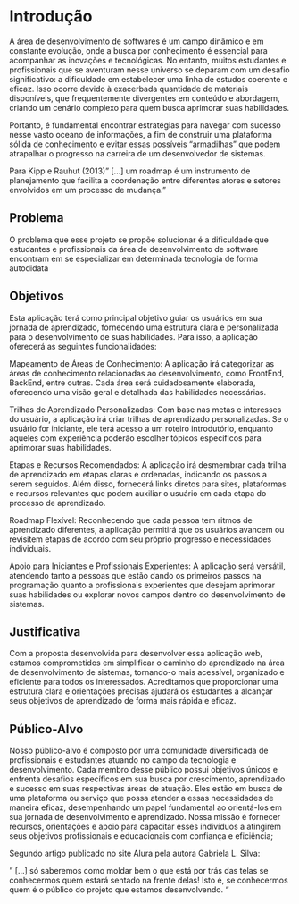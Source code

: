 # Introdução

A área de desenvolvimento de softwares é um campo dinâmico e em constante evolução, onde a busca por conhecimento é essencial para acompanhar as inovações e tecnológicas. No entanto, muitos estudantes e profissionais que se aventuram nesse universo se deparam com um desafio significativo: a dificuldade em estabelecer uma linha de estudos coerente e eficaz. Isso ocorre devido à exacerbada quantidade de materiais disponíveis, que frequentemente divergentes em conteúdo e abordagem, criando um cenário complexo para quem busca aprimorar suas habilidades.

Portanto, é fundamental encontrar estratégias para navegar com sucesso nesse vasto oceano de informações, a fim de construir uma plataforma sólida de conhecimento e evitar essas possíveis “armadilhas” que podem atrapalhar o progresso na carreira de um desenvolvedor de sistemas.

Para Kipp e Rauhut (2013)” [...] um roadmap é um instrumento de planejamento que facilita a coordenação entre diferentes atores e setores envolvidos em um processo de mudança.”
	
## Problema
O problema que esse projeto se propõe solucionar é a dificuldade que estudantes e profissionais da área de desenvolvimento de software encontram em se especializar em determinada tecnologia de forma autodidata

## Objetivos

Esta aplicação terá como principal objetivo guiar os usuários em sua jornada de aprendizado, fornecendo uma estrutura clara e personalizada para o desenvolvimento de suas habilidades. Para isso, a aplicação oferecerá as seguintes funcionalidades:

Mapeamento de Áreas de Conhecimento: A aplicação irá categorizar as áreas de conhecimento relacionadas ao desenvolvimento, como FrontEnd, BackEnd, entre outras. Cada área será cuidadosamente elaborada, oferecendo uma visão geral e detalhada das habilidades necessárias.

Trilhas de Aprendizado Personalizadas: Com base nas metas e interesses do usuário, a aplicação irá criar trilhas de aprendizado personalizadas. Se o usuário for iniciante, ele terá acesso a um roteiro introdutório, enquanto aqueles com experiência poderão escolher tópicos específicos para aprimorar suas habilidades.

Etapas e Recursos Recomendados: A aplicação irá desmembrar cada trilha de aprendizado em etapas claras e ordenadas, indicando os passos a serem seguidos. Além disso, fornecerá links diretos para sites, plataformas e recursos relevantes que podem auxiliar o usuário em cada etapa do processo de aprendizado.

Roadmap Flexível: Reconhecendo que cada pessoa tem ritmos de aprendizado diferentes, a aplicação permitirá que os usuários avancem ou revisitem etapas de acordo com seu próprio progresso e necessidades individuais.

Apoio para Iniciantes e Profissionais Experientes: A aplicação será versátil, atendendo tanto a pessoas que estão dando os primeiros passos na programação quanto a profissionais experientes que desejam aprimorar suas habilidades ou explorar novos campos dentro do desenvolvimento de sistemas.


## Justificativa

Com a proposta desenvolvida para desenvolver essa aplicação web, estamos comprometidos em simplificar o caminho do aprendizado na área de desenvolvimento de sistemas, tornando-o mais acessível, organizado e eficiente para todos os interessados. 
Acreditamos que proporcionar uma estrutura clara e orientações precisas ajudará os estudantes a alcançar seus objetivos de aprendizado de forma mais rápida e eficaz.

## Público-Alvo

Nosso público-alvo é composto por uma comunidade diversificada de profissionais e estudantes atuando no campo da tecnologia e desenvolvimento. Cada membro desse público possui objetivos únicos e enfrenta desafios específicos em sua busca por crescimento, aprendizado e sucesso em suas respectivas áreas de atuação. 
Eles estão em busca de uma plataforma ou serviço que possa atender a essas necessidades de maneira eficaz, desempenhando um papel fundamental ao orientá-los em sua jornada de desenvolvimento e aprendizado. Nossa missão é fornecer recursos, orientações e apoio para capacitar esses indivíduos a atingirem seus objetivos profissionais e educacionais com confiança e eficiência;

Segundo artigo publicado no site Alura pela autora Gabriela L. Silva:

” […] só saberemos como moldar bem o que está por trás das telas se conhecermos quem estará sentado na frente delas! Isto é, se conhecermos quem é o público do projeto que estamos desenvolvendo. “
